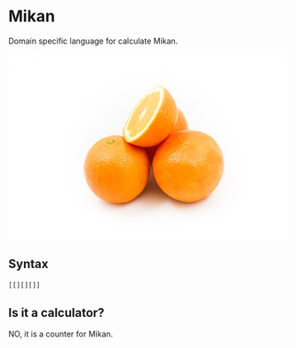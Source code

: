 # Mikan
Domain specific language for calculate Mikan.

![ORANGES](./oranges.jpeg)

## Syntax
```
[[][][]]
```

## Is it a calculator?
NO, it is a counter for Mikan.

